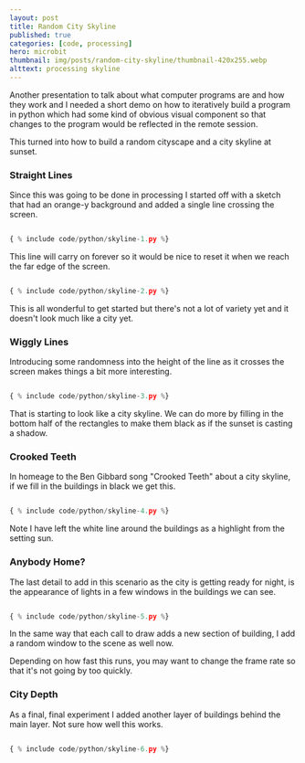 ```yaml
---
layout: post
title: Random City Skyline
published: true
categories: [code, processing]
hero: microbit
thumbnail: img/posts/random-city-skyline/thumbnail-420x255.webp
alttext: processing skyline
---
```


Another presentation to talk about what computer programs are and how they work and I needed a short demo on how to iteratively build 
a program in python which had some kind of obvious visual component so that changes to the program would be reflected in the remote session. 

This turned into how to build a random cityscape and a city skyline at sunset.


### Straight Lines

Since this was going to be done in processing I started off with a sketch that had an orange-y background and added a single line crossing the 
screen.

```python

{ % include code/python/skyline-1.py %}

```

This line will carry on forever so it would be nice to reset it when we reach the far edge of the screen.


```python

{ % include code/python/skyline-2.py %}

```

This is all wonderful to get started but there's not a lot of variety yet and it doesn't look much like a city yet.


### Wiggly Lines

Introducing some randomness into the height of the line as it crosses the screen makes things a bit more interesting.


```python

{ % include code/python/skyline-3.py %}

```

That is starting to look like a city skyline. We can do more by filling in the bottom half of the rectangles to make them 
black as if the sunset is casting a shadow.


### Crooked Teeth

In homeage to the Ben Gibbard song "Crooked Teeth" about a city skyline, if we fill in the buildings in black we get this.

```python

{ % include code/python/skyline-4.py %}

```

Note I have left the white line around the buildings as a highlight from the setting sun.


### Anybody Home?

The last detail to add in this scenario as the city is getting ready for night, is the appearance of lights in a few windows in the 
buildings we can see.

```python

{ % include code/python/skyline-5.py %}

```

In the same way that each call to draw adds a new section of building, I add a random window to the scene as well now.

Depending on how fast this runs, you may want to change the frame rate so that it's not going by too quickly.


### City Depth 

As a final, final experiment I added another layer of buildings behind the main layer. Not sure how well this works.


```python

{ % include code/python/skyline-6.py %}

```

